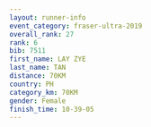 ```yaml
---
layout: runner-info 
event_category: fraser-ultra-2019 
overall_rank: 27
rank: 6
bib: 7511
first_name: LAY ZYE
last_name: TAN
distance: 70KM
country: PH
category_km: 70KM
gender: Female
finish_time: 10-39-05
---
```

